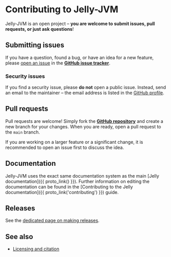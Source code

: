 # Contributing to Jelly-JVM

Jelly-JVM is an open project – **you are welcome to submit issues, pull requests, or just ask questions**!

## Submitting issues

If you have a question, found a bug, or have an idea for a new feature, please [open an issue](https://github.com/Jelly-RDF/jelly-jvm/issues/new/choose) in the **[GitHub issue tracker](https://github.com/Jelly-RDF/jelly-jvm/issues)**.

### Security issues

If you find a security issue, please **do not** open a public issue. Instead, send an email to the maintainer – the email address is listed in the [GitHub profile](https://github.com/Ostrzyciel).

## Pull requests

Pull requests are welcome! Simply fork the **[GitHub repository](https://github.com/Jelly-RDF/jelly-jvm)** and create a new branch for your changes. When you are ready, open a pull request to the `main` branch.

If you are working on a larger feature or a significant change, it is recommended to open an issue first to discuss the idea.

## Documentation

Jelly-JVM uses the exact same documentation system as the main [Jelly documentation]({{ proto_link() }}). Further information on editing the documentation can be found in the [Contributing to the Jelly documentation]({{ proto_link('contributing') }}) guide.

## Releases

See the [dedicated page on making releases](dev/releases.md).

## See also

- [Licensing and citation](licensing.md)
